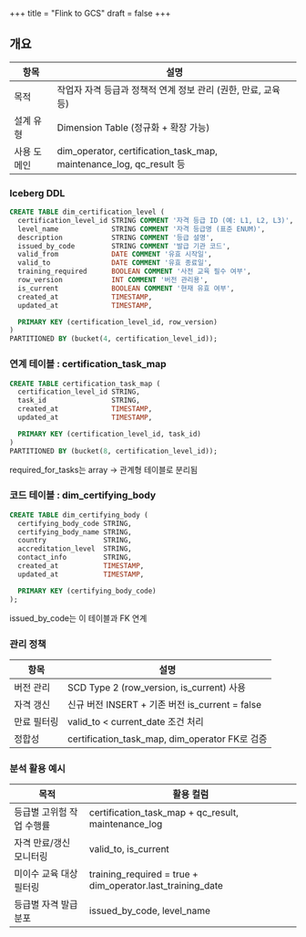 +++
title = "Flink to GCS"
draft = false
+++
## 개요
항목 | 설명
-|-
목적 | 작업자 자격 등급과 정책적 연계 정보 관리 (권한, 만료, 교육 등)
설계 유형 | Dimension Table (정규화 + 확장 가능)
사용 도메인 | dim_operator, certification_task_map, maintenance_log, qc_result 등

### Iceberg DDL
```sql
CREATE TABLE dim_certification_level (
  certification_level_id STRING COMMENT '자격 등급 ID (예: L1, L2, L3)',
  level_name             STRING COMMENT '자격 등급명 (표준 ENUM)',
  description            STRING COMMENT '등급 설명',
  issued_by_code         STRING COMMENT '발급 기관 코드',
  valid_from             DATE COMMENT '유효 시작일',
  valid_to               DATE COMMENT '유효 종료일',
  training_required      BOOLEAN COMMENT '사전 교육 필수 여부',
  row_version            INT COMMENT '버전 관리용',
  is_current             BOOLEAN COMMENT '현재 유효 여부',
  created_at             TIMESTAMP,
  updated_at             TIMESTAMP,

  PRIMARY KEY (certification_level_id, row_version)
)
PARTITIONED BY (bucket(4, certification_level_id));
```

### 연계 테이블 : certification_task_map
```sql
CREATE TABLE certification_task_map (
  certification_level_id STRING,
  task_id                STRING,
  created_at             TIMESTAMP,
  updated_at             TIMESTAMP,

  PRIMARY KEY (certification_level_id, task_id)
)
PARTITIONED BY (bucket(8, certification_level_id));
```
required_for_tasks는 array -> 관계형 테이블로 분리됨

### 코드 테이블 : dim_certifying_body
```sql
CREATE TABLE dim_certifying_body (
  certifying_body_code STRING,
  certifying_body_name STRING,
  country              STRING,
  accreditation_level  STRING,
  contact_info         STRING,
  created_at           TIMESTAMP,
  updated_at           TIMESTAMP,

  PRIMARY KEY (certifying_body_code)
);
```
issued_by_code는 이 테이블과 FK 연계

### 관리 정책
항목 | 설명
-|-
버전 관리 | SCD Type 2 (row_version, is_current) 사용
자격 갱신 | 신규 버전 INSERT + 기존 버전 is_current = false
만료 필터링 | valid_to < current_date 조건 처리
정합성 | certification_task_map, dim_operator FK로 검증

### 분석 활용 예시
목적 | 활용 컬럼
-|-
등급별 고위험 작업 수행률 | certification_task_map + qc_result, maintenance_log
자격 만료/갱신 모니터링 | valid_to, is_current
미이수 교육 대상 필터링 | training_required = true + dim_operator.last_training_date
등급별 자격 발급 분포 | issued_by_code, level_name

